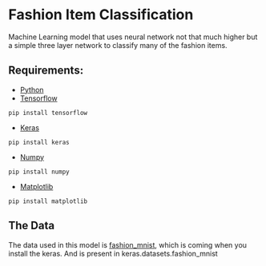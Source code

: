 # Fashion Item Classification
Machine Learning model that uses neural network not that much higher but a simple three layer network to classify many of the fashion items.

## Requirements:
- [Python](https://www.python.org/downloads/)
- [Tensorflow](https://www.tensorflow.org/install)
```
pip install tensorflow
```
- [Keras](https://keras.io/)
```
pip install keras
```
- [Numpy](https://numpy.org/install/)
```
pip install numpy
```
- [Matplotlib](https://matplotlib.org/)
```
pip install matplotlib
```

## The Data
The data used in this model is [fashion_mnist](https://www.pyimagesearch.com/2019/02/11/fashion-mnist-with-keras-and-deep-learning/), which is coming when you install the keras. And is present in keras.datasets.fashion_mnist
